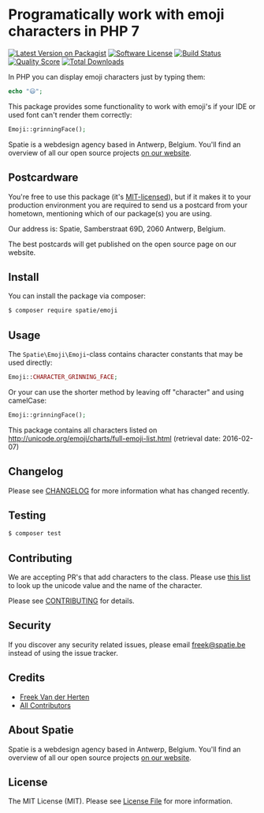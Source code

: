 # Programatically work with emoji characters in PHP 7

[![Latest Version on Packagist](https://img.shields.io/packagist/v/spatie/emoji.svg?style=flat-square)](https://packagist.org/packages/spatie/emoji)
[![Software License](https://img.shields.io/badge/license-MIT-brightgreen.svg?style=flat-square)](LICENSE.md)
[![Build Status](https://img.shields.io/travis/spatie/emoji/master.svg?style=flat-square)](https://travis-ci.org/spatie/emoji)
[![Quality Score](https://img.shields.io/scrutinizer/g/spatie/emoji.svg?style=flat-square)](https://scrutinizer-ci.com/g/spatie/emoji)
[![Total Downloads](https://img.shields.io/packagist/dt/spatie/emoji.svg?style=flat-square)](https://packagist.org/packages/spatie/emoji)

In PHP you can display emoji characters just by typing them:

```php
echo "😃";
```

This package provides some functionality to work with emoji's if your IDE or used font can't render them correctly:

```php
Emoji::grinningFace();
```

Spatie is a webdesign agency based in Antwerp, Belgium. You'll find an overview of all our open source projects [on our website](https://spatie.be/opensource).

## Postcardware

You're free to use this package (it's [MIT-licensed](LICENSE.md)), but if it makes it to your production environment you are required to send us a postcard from your hometown, mentioning which of our package(s) you are using.

Our address is: Spatie, Samberstraat 69D, 2060 Antwerp, Belgium.

The best postcards will get published on the open source page on our website.

## Install

You can install the package via composer:
``` bash
$ composer require spatie/emoji
```

## Usage

The `Spatie\Emoji\Emoji`-class contains character constants that may be used directly:

```php
Emoji::CHARACTER_GRINNING_FACE;
```

Or your can use the shorter method by leaving off "character" and using camelCase:
```php
Emoji::grinningFace();
```

This package contains all characters listed on http://unicode.org/emoji/charts/full-emoji-list.html
(retrieval date: 2016-02-07)

## Changelog

Please see [CHANGELOG](CHANGELOG.md) for more information what has changed recently.

## Testing

``` bash
$ composer test
```

## Contributing

We are accepting PR's that add characters to the class. 
Please use [this list](http://unicode.org/emoji/charts/full-emoji-list.html) to look up the unicode value and
the name of the character.

Please see [CONTRIBUTING](CONTRIBUTING.md) for details.

## Security

If you discover any security related issues, please email freek@spatie.be instead of using the issue tracker.

## Credits

- [Freek Van der Herten](https://github.com/freekmurze)
- [All Contributors](../../contributors)

## About Spatie
Spatie is a webdesign agency based in Antwerp, Belgium. You'll find an overview of all our open source projects [on our website](https://spatie.be/opensource).

## License

The MIT License (MIT). Please see [License File](LICENSE.md) for more information.
